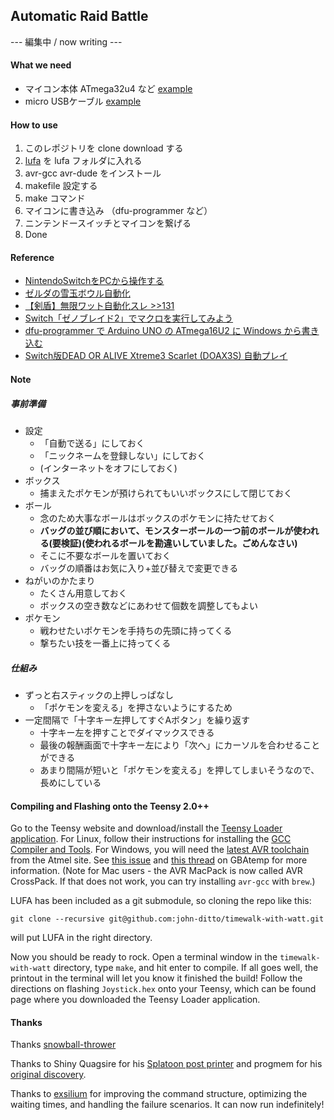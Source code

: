 ## Automatic Raid Battle
--- 編集中 / now writing ---

#### What we need
- マイコン本体 ATmega32u4 など [example](https://www.amazon.co.jp/dp/B07GKR9J4N/)
- micro USBケーブル [example](https://www.amazon.co.jp/dp/B0711PVX6Z/)

#### How to use
1. このレポジトリを clone download する
2. [lufa](https://github.com/abcminiuser/lufa/) を lufa フォルダに入れる
3. avr-gcc avr-dude をインストール
4. makefile 設定する
5. make コマンド
6. マイコンに書き込み （dfu-programmer など）
7. ニンテンドースイッチとマイコンを繋げる
8. Done

#### Reference
- [NintendoSwitchをPCから操作する](https://blog.feelmy.net/control-nintendo-switch-from-computer/)
- [ゼルダの雪玉ボウル自動化](https://github.com/bertrandom/snowball-thrower)
- [【剣盾】無限ワット自動化スレ >>131](https://medaka.5ch.net/test/read.cgi/poke/1574816324/131)
- [Switch「ゼノブレイド2」でマクロを実行してみよう](http://gamemos.blog.jp/archives/6608328.html)
- [dfu-programmer で Arduino UNO の ATmega16U2 に Windows から書き込む](https://another.maple4ever.net/archives/2380/)
- [Switch版DEAD OR ALIVE Xtreme3 Scarlet (DOAX3S) 自動プレイ](https://randdtips.com/switch-doax3s-autoplay/)

#### Note
##### 事前準備
- 設定
    - 「自動で送る」にしておく
    - 「ニックネームを登録しない」にしておく
    - (インターネットをオフにしておく)
- ボックス
    - 捕まえたポケモンが預けられてもいいボックスにして閉じておく
- ボール
    - 念のため大事なボールはボックスのポケモンに持たせておく
    - **バッグの並び順において、モンスターボールの一つ前のボールが使われる(要検証)(使われるボールを勘違いしていました。ごめんなさい)**
    - そこに不要なボールを置いておく
    - バッグの順番はお気に入り+並び替えで変更できる
- ねがいのかたまり
    - たくさん用意しておく
    - ボックスの空き数などにあわせて個数を調整してもよい
- ポケモン
    - 戦わせたいポケモンを手持ちの先頭に持ってくる
    - 撃ちたい技を一番上に持ってくる

##### 仕組み
- ずっと右スティックの上押しっぱなし
    - 「ポケモンを変える」を押さないようにするため
- 一定間隔で「十字キー左押してすぐAボタン」を繰り返す
    - 十字キー左を押すことでダイマックスできる
    - 最後の報酬画面で十字キー左により「次へ」にカーソルを合わせることができる
    - あまり間隔が短いと「ポケモンを変える」を押してしまいそうなので、長めにしている

#### Compiling and Flashing onto the Teensy 2.0++
Go to the Teensy website and download/install the [Teensy Loader application](https://www.pjrc.com/teensy/loader.html). For Linux, follow their instructions for installing the [GCC Compiler and Tools](https://www.pjrc.com/teensy/gcc.html). For Windows, you will need the [latest AVR toolchain](http://www.atmel.com/tools/atmelavrtoolchainforwindows.aspx) from the Atmel site. See [this issue](https://github.com/LightningStalker/Splatmeme-Printer/issues/10) and [this thread](http://gbatemp.net/threads/how-to-use-shinyquagsires-splatoon-2-post-printer.479497/) on GBAtemp for more information. (Note for Mac users - the AVR MacPack is now called AVR CrossPack. If that does not work, you can try installing `avr-gcc` with `brew`.)

LUFA has been included as a git submodule, so cloning the repo like this:

```
git clone --recursive git@github.com:john-ditto/timewalk-with-watt.git
```

will put LUFA in the right directory.

Now you should be ready to rock. Open a terminal window in the `timewalk-with-watt` directory, type `make`, and hit enter to compile. If all goes well, the printout in the terminal will let you know it finished the build! Follow the directions on flashing `Joystick.hex` onto your Teensy, which can be found page where you downloaded the Teensy Loader application.

#### Thanks

Thanks [snowball-thrower](https://github.com/bertrandom/snowball-thrower)

Thanks to Shiny Quagsire for his [Splatoon post printer](https://github.com/shinyquagsire23/Switch-Fightstick) and progmem for his [original discovery](https://github.com/progmem/Switch-Fightstick).

Thanks to [exsilium](https://github.com/bertrandom/snowball-thrower/pull/1) for improving the command structure, optimizing the waiting times, and handling the failure scenarios. It can now run indefinitely!
